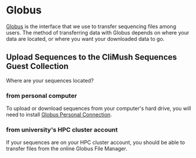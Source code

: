 # Globus

[Globus](https://www.globus.org/data-transfer) is the interface that we use to transfer sequencing files among users. The method of transferring data with Globus depends on where your data are located, or where you want your downloaded data to go.

## Upload Sequences to the CliMush Sequences Guest Collection

Where are your sequences located?

### from personal computer

To upload or download sequences from your computer's hard drive, you will need to install [Globus Personal Connection](https://docs.globus.org/globus-connect-personal/install/windows/).

### from university's HPC cluster account

If your sequences are on your HPC cluster account, you should be able to transfer files from the online Globus File Manager.
